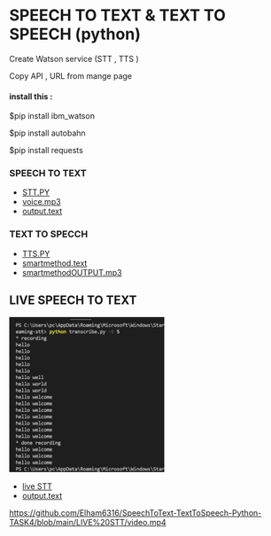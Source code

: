 # SPEECH TO TEXT & TEXT TO SPEECH (python)

   Create Watson service (STT , TTS )

   Copy API , URL from mange page 
   
   
#### install this :
$pip install ibm_watson

$pip install autobahn

$pip install requests


### SPEECH TO TEXT 
* [STT.PY](https://github.com/Elham6316/SpeechToText-TextToSpeech-Python/blob/main/STT/STT.py)
* [voice.mp3](https://github.com/Elham6316/SpeechToText-TextToSpeech-Python/blob/main/STT/wel.mp3)
* [output.text](https://github.com/Elham6316/SpeechToText-TextToSpeech-Python/blob/main/STT/output.txt)

### TEXT TO SPECCH 
* [TTS.PY](https://github.com/Elham6316/SpeechToText-TextToSpeech-Python/blob/main/TTS/TTS.py)
* [smartmethod.text](https://github.com/Elham6316/SpeechToText-TextToSpeech-Python/blob/main/TTS/smartmethod.txt)
* [smartmethodOUTPUT.mp3](https://github.com/Elham6316/SpeechToText-TextToSpeech-Python/blob/main/TTS/smartmethodOUTPUT.mp3)

## LIVE SPEECH TO TEXT 

<img src="https://github.com/Elham6316/SpeechToText-TextToSpeech-Python/blob/main/LIVE%20STT/PIC.png" width="280" height="280" >

* [live STT](https://github.com/Elham6316/SpeechToText-TextToSpeech-Python/tree/main/LIVE%20STT)
* [output.text](https://github.com/Elham6316/SpeechToText-TextToSpeech-Python/blob/main/LIVE%20STT/output.txt)


https://github.com/Elham6316/SpeechToText-TextToSpeech-Python-TASK4/blob/main/LIVE%20STT/video.mp4



